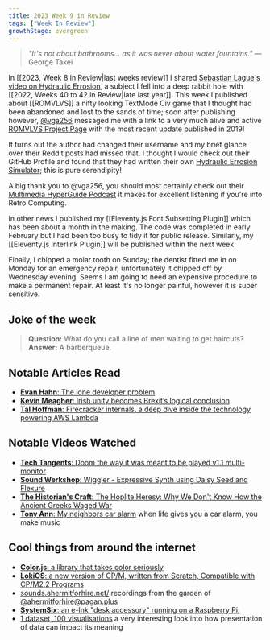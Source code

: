 ```yaml
---
title: 2023 Week 9 in Review
tags: ["Week In Review"]
growthStage: evergreen
---
```



> _"It's not about bathrooms... as it was never about water fountains."_
> — George Takei

In [[2023, Week 8 in Review|last weeks review]] I shared [Sebastian Lague's video on Hydraulic Errosion](https://www.youtube.com/watch?v=eaXk97ujbPQ), a subject I fell into a deep rabbit hole with [[2022, Weeks 40 to 42 in Review|late last year]]. This week I published about [[ROMVLVS]] a nifty looking TextMode Civ game that I thought had been abandoned and lost to the sands of time; soon after publishing however, [@vga256](https://dialup.cafe/@vga256) messaged me with a link to a very much alive and active [ROMVLVS Project Page](https://keepitwiel.github.io/romvlvs/romvlvs.html) with the most recent update published in 2019!

It turns out the author had changed their username and my brief glance over their Reddit posts had missed that. I thought I would check out their GitHub Profile and found that they had written their own [Hydraulic Errosion Simulator](https://github.com/keepitwiel/hydraulic-erosion-simulator); this is pure serendipity!

A big thank you to @vga256, you should most certainly check out their [Multimedia HyperGuide Podcast](https://podcast.vga256.com/) it makes for excellent listening if you're into Retro Computing.

In other news I published my [[Eleventy.js Font Subsetting Plugin]] which has been about a month in the making. The code was completed in early February but I had been too busy to tidy it for public release. Similarly, my [[Eleventy.js Interlink Plugin]] will be published within the next week.

Finally, I chipped a molar tooth on Sunday; the dentist fitted me in on Monday for an emergency repair, unfortunately it chipped off by Wednesday evening. Seems I am going to need an expensive procedure to make a permanent repair. At least it's no longer painful, however it is super sensitive.

## Joke of the week
> **Question:** What do you call a line of men waiting to get haircuts?
> **Answer:** A barberqueue.

## Notable Articles Read
- [**Evan Hahn**: The lone developer problem](https://evanhahn.com/the-lone-developer-problem/)
- [**Kevin Meagher**: Irish unity becomes Brexit’s logical conclusion](https://bellacaledonia.org.uk/2023/02/09/irish-unity-becomes-brexits-logical-conclusion/)
- [**Tal Hoffman**: Firecracker internals, a deep dive inside the technology powering AWS Lambda](https://www.talhoffman.com/2021/07/18/firecracker-internals/)
## Notable Videos Watched
- [**Tech Tangents**: Doom the way it was meant to be played v1.1 multi-monitor](https://www.youtube.com/watch?v=q3NQQ7bPf6U)
- [**Sound Werkshop**: Wiggler - Expressive Synth using Daisy Seed and Flexure](https://www.youtube.com/watch?v=x4khM5Bjihg&t=33s)
- [**The Historian's Craft**: The Hoplite Heresy: Why We Don't Know How the Ancient Greeks Waged War](https://www.youtube.com/watch?v=ZWcCxTYk1E0)
- [**Tony Ann**: My neighbors car alarm](https://m.youtube.com/watch?v=6Z-8vy6sPQQ) when life gives you a car alarm, you make music

## Cool things from around the internet
- [**Color.js**: a library that takes color seriously](https://lea.verou.me/2022/06/releasing-colorjs/)
- [**LokiOS**: a new version of CP/M, written from Scratch, Compatible with CP/M2.2 Programs](https://forum.vcfed.org/index.php?threads/introducing-lokios-a-new-version-of-cp-m-written-from-scratch-compatible-with-cp-m2-2-programs.1242138/)
- [sounds.ahermitforhire.net/](https://sounds.ahermitforhire.net) recordings from the garden of [@ahermitforhire@pagan.plus](https://notacult.social/@ahermitforhire@pagan.plus "A Hermit for Hire")
- [**SystemSix**: an e-Ink "desk accessory" running on a Raspberry Pi.](https://github.com/EngineersNeedArt/SystemSix)
- [1 dataset, 100 visualisations](https://100.datavizproject.com/) a very interesting look into how presentation of data can impact its meaning